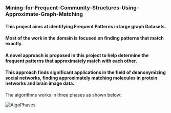 ### Mining-for-Frequent-Community-Structures-Using-Approximate-Graph-Matching
#### This project aims at identifying Frequent Patterns in large graph Datasets.
#### Most of the work in the domain is focused on finding patterns that match exactly. 
#### A novel approach is proposed in this project to help determine the frequent patterns that approximately match with each other. 
#### This approach finds significant applications in the field of deanonymizing social networks, finding approximately matching molecules in protein networks and brain image data.

The algorithms works in three phases as shown below:

![AlgoPhases](https://drive.google.com/file/d/1sSDOCDaWGq4g7q4Gm1laO7wipAusrOPe/view?usp=sharing)
